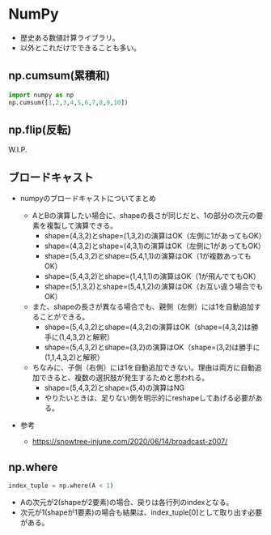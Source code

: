 # NumPy

- 歴史ある数値計算ライブラリ。
- 以外とこれだけでできることも多い。

## np.cumsum(累積和)

```py
import numpy as np
np.cumsum([1,2,3,4,5,6,7,8,9,10])
```

## np.flip(反転)
W.I.P.

## ブロードキャスト

- numpyのブロードキャストについてまとめ
  - AとBの演算したい場合に、shapeの長さが同じだと、1の部分の次元の要素を複製して演算できる。
    - shape=(4,3,2)とshape=(1,3,2)の演算はOK（左側に1があってもOK）
    - shape=(4,3,2)とshape=(4,3,1)の演算はOK（左側に1があってもOK）
    - shape=(5,4,3,2)とshape=(5,4,1,1)の演算はOK（1が複数あってもOK）
    - shape=(5,4,3,2)とshape=(1,4,1,1)の演算はOK（1が飛んでてもOK）
    - shape=(5,1,3,2)とshape=(5,4,1,2)の演算はOK（お互い違う場合でもOK）
  - また、shapeの長さが異なる場合でも、親側（左側）には1を自動追加することができる。
    - shape=(5,4,3,2)とshape=(4,3,2)の演算はOK（shape=(4,3,2)は勝手に(1,4,3,2)と解釈）
    - shape=(5,4,3,2)とshape=(3,2)の演算はOK（shape=(3,2)は勝手に(1,1,4,3,2)と解釈）
  - ちなみに、子側（右側）には1を自動追加できない。理由は両方に自動追加できると、複数の選択肢が発生するためと思われる。
    - shape=(5,4,3,2)とshape=(5,4)の演算はNG
    - やりたいときは、足りない側を明示的にreshapeしてあげる必要がある。

- 参考
  - https://snowtree-injune.com/2020/06/14/broadcast-z007/

## np.where

```python
index_tuple = np.where(A < 1)
```

- Aの次元が2(shapeが2要素)の場合、戻りは各行列のindexとなる。
- 次元が1(shapeが1要素)の場合も結果は、index_tuple[0]として取り出す必要がある。